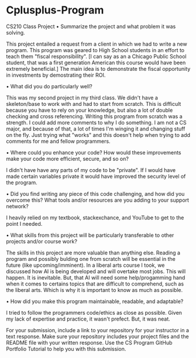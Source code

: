 # Cplusplus-Program
CS210 Class Project
•	Summarize the project and what problem it was solving.

This project entailed a request from a client in which we had to write a new program. This program was geared to High School students in an effort to teach them "fiscal responsibility". [I can say as an a Chicago Public School student, that was a first generation American this course would have been extremely beneficial.] The main idea is to demonstrate the fiscal opportunity in investments by demostrating their ROI.  

•	What did you do particularly well?

This was my second project in my third class. We didn't have a skeleton/base to work with and had to start from scratch. This is difficult because you have to rely on your knowledge, but also a lot of double checking and cross referencing. Writing this program from scratch was a strength. I could add more comments to why I do something. I am not a CS major, and because of that, a lot of times I'm winging it and changing stuff on the fly. Just trying what "works" and this doesn't help when trying to add comments for me and fellow programmers. 

•	Where could you enhance your code? How would these improvements make your code more efficient, secure, and so on?

I didn't have have any parts of my code to be "private". If I would have made certain variables private it would have improved the security level of the program. 

•	Did you find writing any piece of this code challenging, and how did you overcome this? What tools and/or resources are you adding to your support network?

I heavily relied on my textbook, stackexchance, and YouTube to get to the point I needed. 

•	What skills from this project will be particularly transferable to other projects and/or course work?

The skills in this project are more valuable than anything else. Reading a program and possibly bulding one from scratch will be essential in the future (like upcoming/imminent). In a liberal arts course I took, we discussed how AI is being developed and will overtake most jobs. This will happen. It is inevitable. But, that AI will need some help/progamming hand when it comes to certains topics that are difficult to comprehend, such as the liberal arts. Which is why it is important to know as much as possible.  

•	How did you make this program maintainable, readable, and adaptable?

I tried to follow the programmers code/ethics as close as possible. Given my lack of expertise and practice, it wasn't prefect. But, it was neat. 

For your submission, include a link to your repository for your instructor in a text response. Make sure your repository includes your project files and the README file with your written response. Use the CS Program GitHub Portfolio Tutorial to help you with this submission.
